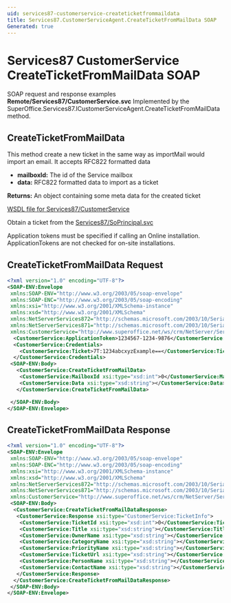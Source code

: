 ```yaml
---
uid: services87-customerservice-createticketfrommaildata
title: Services87.CustomerServiceAgent.CreateTicketFromMailData SOAP
Generated: true
---
```


# Services87 CustomerService CreateTicketFromMailData SOAP

SOAP request and response examples **Remote/Services87/CustomerService.svc**
Implemented by the <see cref="M:SuperOffice.Services87.ICustomerServiceAgent.CreateTicketFromMailData">SuperOffice.Services87.ICustomerServiceAgent.CreateTicketFromMailData</see> method.

## CreateTicketFromMailData

This method create a new ticket in the same way as importMail would import an email. It accepts RFC822 formatted data

* **mailboxId:** The id of the Service mailbox
* **data:** RFC822 formatted data to import as a ticket

**Returns:** An object containing some meta data for the created ticket


[WSDL file for Services87/CustomerService](../Services87-CustomerService.md)

Obtain a ticket from the [Services87/SoPrincipal.svc](../SoPrincipal/index.md)

Application tokens must be specified if calling an Online installation. ApplicationTokens are not checked for on-site installations.

## CreateTicketFromMailData Request

```xml
<?xml version="1.0" encoding="UTF-8"?>
<SOAP-ENV:Envelope
 xmlns:SOAP-ENV="http://www.w3.org/2003/05/soap-envelope"
 xmlns:SOAP-ENC="http://www.w3.org/2003/05/soap-encoding"
 xmlns:xsi="http://www.w3.org/2001/XMLSchema-instance"
 xmlns:xsd="http://www.w3.org/2001/XMLSchema"
 xmlns:NetServerServices872="http://schemas.microsoft.com/2003/10/Serialization/Arrays"
 xmlns:NetServerServices871="http://schemas.microsoft.com/2003/10/Serialization/"
 xmlns:CustomerService="http://www.superoffice.net/ws/crm/NetServer/Services87">
  <CustomerService:ApplicationToken>1234567-1234-9876</CustomerService:ApplicationToken>
  <CustomerService:Credentials>
    <CustomerService:Ticket>7T:1234abcxyzExample==</CustomerService:Ticket>
  </CustomerService:Credentials>
 <SOAP-ENV:Body>
   <CustomerService:CreateTicketFromMailData>
    <CustomerService:MailboxId xsi:type="xsd:int">0</CustomerService:MailboxId>
    <CustomerService:Data xsi:type="xsd:string"></CustomerService:Data>
   </CustomerService:CreateTicketFromMailData>

 </SOAP-ENV:Body>
</SOAP-ENV:Envelope>

```


## CreateTicketFromMailData Response

```xml
<?xml version="1.0" encoding="UTF-8"?>
<SOAP-ENV:Envelope
 xmlns:SOAP-ENV="http://www.w3.org/2003/05/soap-envelope"
 xmlns:SOAP-ENC="http://www.w3.org/2003/05/soap-encoding"
 xmlns:xsi="http://www.w3.org/2001/XMLSchema-instance"
 xmlns:xsd="http://www.w3.org/2001/XMLSchema"
 xmlns:NetServerServices872="http://schemas.microsoft.com/2003/10/Serialization/Arrays"
 xmlns:NetServerServices871="http://schemas.microsoft.com/2003/10/Serialization/"
 xmlns:CustomerService="http://www.superoffice.net/ws/crm/NetServer/Services87">
 <SOAP-ENV:Body>
  <CustomerService:CreateTicketFromMailDataResponse>
   <CustomerService:Response xsi:type="CustomerService:TicketInfo">
    <CustomerService:TicketId xsi:type="xsd:int">0</CustomerService:TicketId>
    <CustomerService:Title xsi:type="xsd:string"></CustomerService:Title>
    <CustomerService:OwnerName xsi:type="xsd:string"></CustomerService:OwnerName>
    <CustomerService:CategoryName xsi:type="xsd:string"></CustomerService:CategoryName>
    <CustomerService:PriorityName xsi:type="xsd:string"></CustomerService:PriorityName>
    <CustomerService:TicketUrl xsi:type="xsd:string"></CustomerService:TicketUrl>
    <CustomerService:PersonName xsi:type="xsd:string"></CustomerService:PersonName>
    <CustomerService:ContactName xsi:type="xsd:string"></CustomerService:ContactName>
   </CustomerService:Response>
  </CustomerService:CreateTicketFromMailDataResponse>
 </SOAP-ENV:Body>
</SOAP-ENV:Envelope>

```

